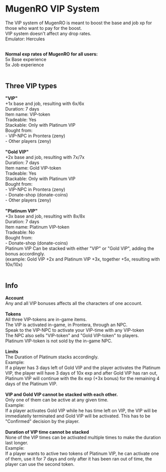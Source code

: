 <meta charset="UTF-8">
<h1><b>MugenRO VIP System</b></h1>

The VIP system of MugenRO is meant to boost the base and job xp for those who want to pay for the boost.<br>
VIP system doesn't affect any drop rates. <br>
Emulator: Hercules<br><br>

<b>Normal exp rates of MugenRO for all users:</b><br>
5x Base experience<br>
5x Job experience<br>
<br>
<h2>Three VIP types</h2>
<b>"VIP" </b><br>
+1x base and job, resulting with 6x/6x<br>
Duration: 7 days<br>
Item name: VIP-token<br>
Tradeable: Yes<br>
Stackable: Only with Platinum VIP<br>
Bought from:<br>
- VIP-NPC in Prontera (zeny)<br>
- Other players (zeny)<br>
<br>
<b>"Gold VIP" </b><br>
+2x base and job, resulting with 7x/7x<br>
Duration: 7 days<br>
Item name: Gold VIP-token<br>
Tradeable: Yes<br>
Stackable: Only with Platinum VIP<br>
Bought from:<br>
- VIP-NPC in Prontera (zeny)<br>
- Donate-shop (donate-coins)<br>
- Other players (zeny)<br>
<br>
<b>"Platinum VIP" </b><br>
+3x base and job, resulting with 8x/8x<br>
Duration: 7 days<br>
Item name: Platinum VIP-token<br>
Tradeable: No<br>
Bought from:<br>
- Donate-shop (donate-coins)<br>
Platinum VIP Can be stacked with either "VIP" or "Gold VIP", adding the bonus accordingly. <br>
(example: Gold VIP +2x and Platinum VIP +3x, together +5x, resulting with 10x/10x)<br>
<br>
<h2>Info</h2>
<b>Account</b><br>
Any and all VIP bonuses affects all the characters of one account.<br>
<br>
<b>Tokens</b><br>
All three VIP-tokens are in-game items.<br>
The VIP is activated in-game, in Prontera, through an NPC.<br>
Speak to the VIP-NPC to activate your VIP-time with any VIP-token<br>
The NPC also sells "VIP-token" and "Gold VIP-token" to players. <br>
Platinum VIP-token is not sold by the in-game NPC.<br>
<br>
<b>Limits</b><br>
The Duration of Platinum stacks accordingly.<br>
Example:<br>
If a player has 3 days left of Gold VIP and the player activates the Platinum VIP, the player will have 3 days of 10x exp and after Gold VIP has ran out, Platinum VIP will continue with the 8x exp (+3x bonus) for the remaining 4 days of the Platinum VIP.<br>
<br>
<b>VIP and Gold VIP cannot be stacked with each other. </b><br>
Only one of them can be active at any given time.<br>
Example:<br>
If a player activates Gold VIP while he has time left on VIP, the VIP will be immediatelly terminated and Gold VIP will be activated. This has to be "Confirmed" decision by the player.<br>
<br>
<b>Duration of VIP time cannot be stacked</b><br>
None of the VIP times can be activated multiple times to make the duration last longer.<br>
Example:<br> 
If a player wants to active two tokens of Platinum VIP, he can activate one of them, use it for 7 days and only after it has been ran out of time, the player can use the second token.<br>


